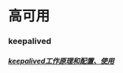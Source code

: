 # 高可用
### keepalived
##### [keepalived工作原理和配置、使用][1]
[1]: https://www.iteye.com/blog/aoyouzi-2288124
